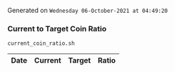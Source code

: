 Generated on `Wednesday 06-October-2021 at 04:49:20`

### Current to Target Coin Ratio
`current_coin_ratio.sh`

Date|Current|Target|Ratio
---|---|---|---
